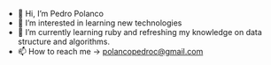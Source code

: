 - 👋 Hi, I’m Pedro Polanco
- 👀 I’m interested in learning new technologies
- 🌱 I’m currently learning ruby and refreshing my knowledge on data structure and algorithms.
- 📫 How to reach me -> polancopedroc@gmail.com
